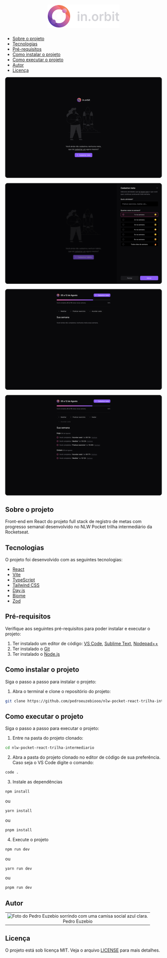 <h1 align="center">
  <img src="./src/assets/in-orbit-logo.svg" alt="in.orbit logo">
</h1>

<ul>
  <li>
    <a href="#sobre-o-projeto">
      Sobre o projeto
    </a>
  </li>
  <li>
    <a href="#tecnologias">
      Tecnologias
    </a>
  </li>
  <li>
    <a href="#pre-requisitos">
      Pré-requisitos
    </a>
  </li>
  <li>
    <a href="#como-instalar-o-projeto">
      Como instalar o projeto
    </a>
  </li>
  <li>
    <a href="#como-executar-o-projeto">
      Como executar o projeto
    </a>
  </li>
  <li>
    <a href="#autor">
      Autor
    </a>
  </li>
  <li>
    <a href="#Licença">
      Licença
    </a>
  </li>
</ul>

![Visualização do projeto in.orbit](./public/empty.png)

![Visualização do projeto in.orbit](./public/create-goal.png)

![Visualização do projeto in.orbit](./public/goals-empty.png)

![Visualização do projeto in.orbit](./public/goals.png)

## Sobre o projeto

Front-end em React do projeto full stack de registro de metas com progresso semanal desenvolvido no NLW Pocket trilha intermediário da Rocketseat.

## Tecnologias

O projeto foi desenvolvido com as seguintes tecnologias:

- [React](https://react.dev)
- [Vite](https://vitejs.dev)
- [TypeScript](https://www.typescriptlang.org)
- [Tailwind CSS](https://tailwindcss.com)
- [Day.js](https://day.js.org)
- [Biome](https://biomejs.dev/pt-br)
- [Zod](https://zod.dev)

## Pré-requisitos

Verifique aos seguintes pré-requisitos para poder instalar e executar o projeto:

1. Ter instalado um editor de código: [VS Code](https://code.visualstudio.com/download), [Sublime Text](https://www.sublimetext.com), [Nodepad++](https://notepad-plus-plus.org)
2. Ter instalado o [Git](https://git-scm.com/downloads)
3. Ter instalado o [Node.js](https://nodejs.org/pt)

## Como instalar o projeto

Siga o passo a passo para instalar o projeto:

1. Abra o terminal e clone o repositório do projeto:

```bash
git clone https://github.com/pedroeuzebiooo/nlw-pocket-react-trilha-intermediario
```

## Como executar o projeto

Siga o passo a passo para executar o projeto:

1. Entre na pasta do projeto clonado:

```bash
cd nlw-pocket-react-trilha-intermediario
```

2. Abra a pasta do projeto clonado no editor de código de sua preferência. Caso seja o VS Code digite o comando:

```bash
code .
```

3. Instale as dependências

```bash
npm install
```

ou

```bash
yarn install
```

ou

```bash
pnpm install
```

4. Execute o projeto

```bash
npm run dev
```

ou

```bash
yarn run dev
```

ou

```bash
pnpm run dev
```

## Autor

<table>
  <tr>
    <td align="center">
      <img
        src="https://github.com/pedroeuzebiooo.png"
        alt="Foto do Pedro Euzebio sorrindo com uma camisa social azul clara."
        width="100"
      />
      <br />
      Pedro Euzebio
    </td>
  </tr>
</table>

## Licença

O projeto está sob licença MIT. Veja o arquivo [LICENSE](./LICENSE) para mais detalhes.
